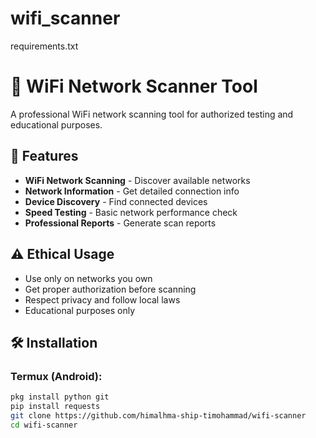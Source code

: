 # wifi_scanner
requirements.txt
# 📡 WiFi Network Scanner Tool

A professional WiFi network scanning tool for authorized testing and educational purposes.

## 🚀 Features
- **WiFi Network Scanning** - Discover available networks
- **Network Information** - Get detailed connection info  
- **Device Discovery** - Find connected devices
- **Speed Testing** - Basic network performance check
- **Professional Reports** - Generate scan reports

## ⚠️ Ethical Usage
- Use only on networks you own
- Get proper authorization before scanning
- Respect privacy and follow local laws
- Educational purposes only

## 🛠️ Installation

### Termux (Android):
```bash
pkg install python git
pip install requests
git clone https://github.com/himalhma-ship-timohammad/wifi-scanner
cd wifi-scanner
